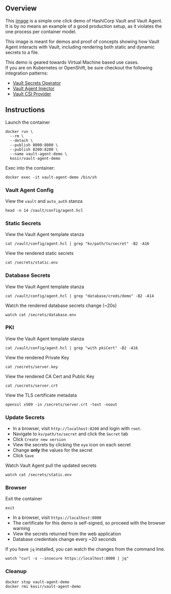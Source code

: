 ## Overview
This [image](https://hub.docker.com/r/kosir/vault-agent-demo) is a simple one click demo of HashiCorp Vault and Vault Agent. It is by no means an example of a good production setup, as it violates the one process per container model.

This image is meant for demos and proof of concepts showing how Vault Agent interacts with Vault, including rendering both static and dynamic secrets to a file.

This demo is geared towards Virtual Machine based use cases.\
If you are on Kubernetes or OpenShift, be sure checkout the following integration patterns:
- [Vault Secrets Operator](https://developer.hashicorp.com/vault/docs/platform/k8s/vso)
- [Vault Agent Injector](https://developer.hashicorp.com/vault/docs/platform/k8s/injector)
- [Vault CSI Provider](https://developer.hashicorp.com/vault/docs/platform/k8s/csi)

## Instructions
Launch the container
```shell
docker run \
  --rm \
  --detach \
  --publish 8000:8000 \
  --publish 8200:8200 \
  --name vault-agent-demo \
  kosir/vault-agent-demo
```

Exec into the container:
```shell
docker exec -it vault-agent-demo /bin/sh
```

### Vault Agent Config
View the `vault` and `auto_auth` stanza
```shell
head -n 14 /vault/config/agent.hcl
```

### Static Secrets
View the Vault Agent template stanza
```shell
cat /vault/config/agent.hcl | grep "kv/path/to/secret" -B2 -A16
```

View the rendered static secrets
```shell
cat /secrets/static.env
```

### Database Secrets
View the Vault Agent template stanza
```shell
cat /vault/config/agent.hcl | grep "database/creds/demo" -B2 -A14
```

Watch the rendered database secrets change (~20s)
```shell
watch cat /secrets/database.env
```

### PKI
View the Vault Agent template stanza
```shell
cat /vault/config/agent.hcl | grep "with pkiCert" -B2 -A16
```

View the rendered Private Key
```shell
cat /secrets/server.key
```

View the rendered CA Cert and Public Key
```shell
cat /secrets/server.crt
```

View the TLS certificate metadata
```shell
openssl x509 -in /secrets/server.crt -text -noout
```

### Update Secrets
- In a browser, visit `http://localhost:8200` and login with `root`.
- Navigate to `kv/path/to/secret` and click the `Secret` tab
- Click `Create new version`
- View the secrets by clicking the `eye` icon on each secret
- Change **only** the values for the secret
- Click `Save`

Watch Vault Agent pull the updated secrets
```shell
watch cat /secrets/static.env
```

### Browser
Exit the container
```shell
exit
```

- In a browser, visit `https://localhost:8000`
- The certificate for this demo is self-signed, so proceed with the browser warning
- View the secrets returned from the web application
- Database credentials change every ~20 seconds

If you have `jq` installed, you can watch the changes from the command line.
```shell
watch "curl -s --insecure https://localhost:8000 | jq"
```

### Cleanup
```shell
docker stop vault-agent-demo
docker rmi kosir/vault-agent-demo
```
